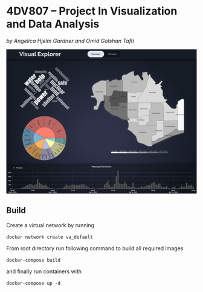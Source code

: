 # 4DV807 – Project In Visualization and Data Analysis

_by Angelica Hjelm Gardner and Omid Golshan Tafti_

![A Screen shot of the dashboard](./Screenshot_2022-01-09.png)

## Build

Create a virtual network by running

    docker network create va_default

From root directory run following command to build all required images

    docker-compose build

and finally run containers with

    docker-compose up -d
